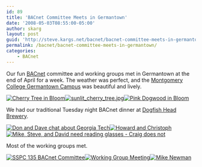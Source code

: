 ```yaml
---
id: 89
title: 'BACnet Committee Meets in Germantown'
date: '2008-05-03T08:55:00-05:00'
author: skarg
layout: post
guid: 'http://steve.kargs.net/bacnet/bacnet-committee-meets-in-germantown/'
permalink: /bacnet/bacnet-committee-meets-in-germantown/
categories:
    - BACnet
---
```


Our fun [BACnet](http://www.bacnet.org/) committee and working groups met in Germantown at the end of April for a week. The weather was perfect, and the [Montgomery College Germantown Campus](http://www.montgomerycollege.edu/) was beautiful and lively.

[![Cherry Tree in Bloom](http://steve.kargs.net/wp-content/uploads/2008/.thumbs/.DSCN7047.JPG "Cherry Tree in Bloom")](http://steve.kargs.net/wp-content/uploads/2008/DSCN7047.JPG)[![sunlit_cherry_tree.jpg](http://steve.kargs.net/wp-content/uploads/2008/.thumbs/.sunlit_cherry_tree.jpg "sunlit_cherry_tree.jpg")](http://steve.kargs.net/wp-content/uploads/2008/sunlit_cherry_tree.jpg)[![Pink Dogwood in Bloom](http://steve.kargs.net/wp-content/uploads/2008/.thumbs/.DSCN7064.JPG "Pink Dogwood in Bloom")](http://steve.kargs.net/wp-content/uploads/2008/DSCN7064.JPG)

We had our traditional Tuesday night BACnet dinner at [Dogfish Head Brewery](http://www.dogfish.com/).

[![Don and Dave chat about Georgia Tech](http://steve.kargs.net/wp-content/uploads/2008/.thumbs/.DSCN7016.JPG "Don and Dave chat about Georgia Tech")](http://steve.kargs.net/wp-content/uploads/2008/DSCN7016.JPG)[![Howard and Christoph](http://steve.kargs.net/wp-content/uploads/2008/.thumbs/.DSCN7019.JPG "Howard and Christoph")](http://steve.kargs.net/wp-content/uploads/2008/DSCN7019.JPG)[![Mike, Steve, and David need reading glasses - Craig does not](http://steve.kargs.net/wp-content/uploads/2008/.thumbs/.DSCN7017.JPG "Mike, Steve, and David need reading glasses - Craig does not")](http://steve.kargs.net/wp-content/uploads/2008/DSCN7017.JPG)

Most of the working groups met.

[![SSPC 135 BACnet Committee](http://steve.kargs.net/wp-content/uploads/2008/.thumbs/.DSCN7030.JPG "SSPC 135 BACnet Committee")](http://steve.kargs.net/wp-content/uploads/2008/DSCN7030.JPG)[![Working Group Meeting](http://steve.kargs.net/wp-content/uploads/2008/.thumbs/.DSCN7015.JPG "Working Group Meeting")](http://steve.kargs.net/wp-content/uploads/2008/DSCN7015.JPG)[![Mike Newman](http://steve.kargs.net/wp-content/uploads/2008/.thumbs/.DSCN7029.JPG "Mike Newman")](http://steve.kargs.net/wp-content/uploads/2008/DSCN7029.JPG)